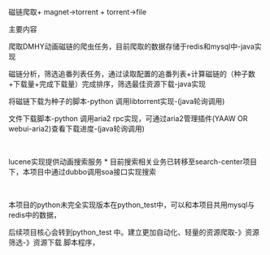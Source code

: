 <p>磁链爬取+ magnet->torrent + torrent->file</p>
<p>主要内容</p>
<p>爬取DMHY动画磁链的爬虫任务，目前爬取的数据存储于redis和mysql中-java实现</p>
<p>磁链分析，筛选追番列表任务，通过读取配置的追番列表+计算磁链的（种子数+下载量+完成下载量）完成排序，筛选最佳资源下载-java实现</p>
<p>将磁链下载为种子的脚本-python 调用libtorrent实现-(java轮询调用)</p>
<p>文件下载脚本-python 调用aria2 rpc实现，可通过aria2管理插件(YAAW OR webui-aria2)查看下载进度-(java轮询调用)</p>
<br>
<p>lucene实现提供动画搜索服务 * 目前搜索相关业务已转移至search-center项目下，本项目中通过dubbo调用soa接口实现搜索<p>
<br>
<p>本项目的python未完全实现版本在python_test中，可以和本项目共用mysql与redis中的数据，<p>
<P>后续项目核心会转到python_test 中。建立更加自动化、轻量的资源爬取-》资源筛选-》资源下载 脚本程序，<P>

